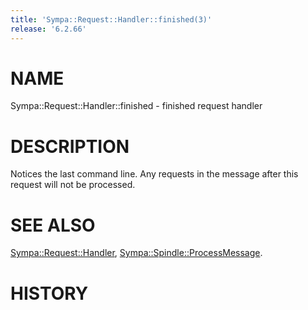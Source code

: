 ```yaml
---
title: 'Sympa::Request::Handler::finished(3)'
release: '6.2.66'
---
```


# NAME

Sympa::Request::Handler::finished - finished request handler

# DESCRIPTION

Notices the last command line.
Any requests in the message after this request will not be processed.

# SEE ALSO

[Sympa::Request::Handler](./Sympa-Request-Handler.3.md), [Sympa::Spindle::ProcessMessage](./Sympa-Spindle-ProcessMessage.3.md).

# HISTORY
